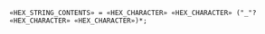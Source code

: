 <!-- This file is generated automatically by infrastructure scripts. Please don't edit by hand. -->

```{ .ebnf .slang-ebnf #HEX_STRING_CONTENTS }
«HEX_STRING_CONTENTS» = «HEX_CHARACTER» «HEX_CHARACTER» ("_"? «HEX_CHARACTER» «HEX_CHARACTER»)*;
```
